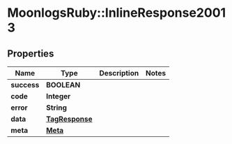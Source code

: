 # MoonlogsRuby::InlineResponse20013

## Properties
Name | Type | Description | Notes
------------ | ------------- | ------------- | -------------
**success** | **BOOLEAN** |  | 
**code** | **Integer** |  | 
**error** | **String** |  | 
**data** | [**TagResponse**](TagResponse.md) |  | 
**meta** | [**Meta**](Meta.md) |  | 

